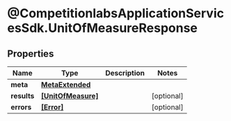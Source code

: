 # @CompetitionlabsApplicationServicesSdk.UnitOfMeasureResponse

## Properties

Name | Type | Description | Notes
------------ | ------------- | ------------- | -------------
**meta** | [**MetaExtended**](MetaExtended.md) |  | 
**results** | [**[UnitOfMeasure]**](UnitOfMeasure.md) |  | [optional] 
**errors** | [**[Error]**](Error.md) |  | [optional] 


